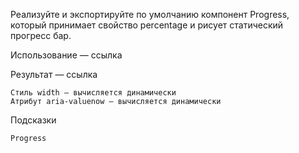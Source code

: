 Реализуйте и экспортируйте по умолчанию компонент Progress, который принимает свойство percentage и рисует статический прогресс бар.

Использование — ссылка

Результат — ссылка

    Стиль width – вычисляется динамически
    Атрибут aria-valuenow – вычисляется динамически

Подсказки

    Progress